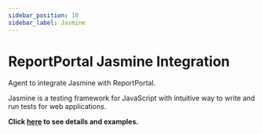 ```yaml
---
sidebar_position: 10
sidebar_label: Jasmine
---
```


# ReportPortal Jasmine Integration

Agent to integrate Jasmine with ReportPortal.

Jasmine is a testing framework for JavaScript with intuitive way to write and run tests for web applications.

**Click [here](https://github.com/reportportal/agent-js-jasmine) to see details and examples.**

